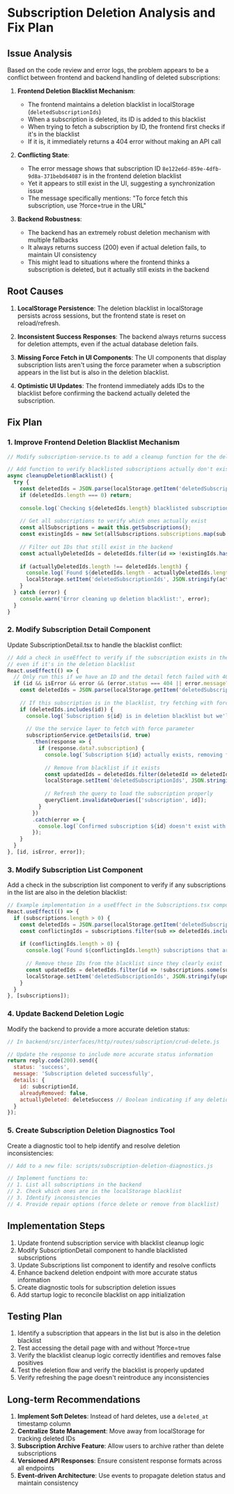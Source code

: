 # Subscription Deletion Analysis and Fix Plan

## Issue Analysis

Based on the code review and error logs, the problem appears to be a conflict between frontend and backend handling of deleted subscriptions:

1. **Frontend Deletion Blacklist Mechanism**:
   - The frontend maintains a deletion blacklist in localStorage (`deletedSubscriptionIds`)
   - When a subscription is deleted, its ID is added to this blacklist
   - When trying to fetch a subscription by ID, the frontend first checks if it's in the blacklist
   - If it is, it immediately returns a 404 error without making an API call

2. **Conflicting State**:
   - The error message shows that subscription ID `8e122e6d-859e-4dfb-9d8a-371bebd64087` is in the frontend deletion blacklist
   - Yet it appears to still exist in the UI, suggesting a synchronization issue
   - The message specifically mentions: "To force fetch this subscription, use ?force=true in the URL"

3. **Backend Robustness**:
   - The backend has an extremely robust deletion mechanism with multiple fallbacks
   - It always returns success (200) even if actual deletion fails, to maintain UI consistency
   - This might lead to situations where the frontend thinks a subscription is deleted, but it actually still exists in the backend

## Root Causes

1. **LocalStorage Persistence**: The deletion blacklist in localStorage persists across sessions, but the frontend state is reset on reload/refresh.

2. **Inconsistent Success Responses**: The backend always returns success for deletion attempts, even if the actual database deletion fails.

3. **Missing Force Fetch in UI Components**: The UI components that display subscription lists aren't using the force parameter when a subscription appears in the list but is also in the deletion blacklist.

4. **Optimistic UI Updates**: The frontend immediately adds IDs to the blacklist before confirming the backend actually deleted the subscription.

## Fix Plan

### 1. Improve Frontend Deletion Blacklist Mechanism

```javascript
// Modify subscription-service.ts to add a cleanup function for the deletion blacklist

// Add function to verify blacklisted subscriptions actually don't exist
async cleanupDeletionBlacklist() {
  try {
    const deletedIds = JSON.parse(localStorage.getItem('deletedSubscriptionIds') || '[]');
    if (deletedIds.length === 0) return;
    
    console.log(`Checking ${deletedIds.length} blacklisted subscriptions...`);
    
    // Get all subscriptions to verify which ones actually exist
    const allSubscriptions = await this.getSubscriptions();
    const existingIds = new Set(allSubscriptions.subscriptions.map(sub => sub.id));
    
    // Filter out IDs that still exist in the backend
    const actuallyDeletedIds = deletedIds.filter(id => !existingIds.has(id));
    
    if (actuallyDeletedIds.length !== deletedIds.length) {
      console.log(`Found ${deletedIds.length - actuallyDeletedIds.length} blacklisted subscriptions that still exist`);
      localStorage.setItem('deletedSubscriptionIds', JSON.stringify(actuallyDeletedIds));
    }
  } catch (error) {
    console.warn('Error cleaning up deletion blacklist:', error);
  }
}
```

### 2. Modify Subscription Detail Component

Update SubscriptionDetail.tsx to handle the blacklist conflict:

```javascript
// Add a check in useEffect to verify if the subscription exists in the backend
// even if it's in the deletion blacklist
React.useEffect(() => {
  // Only run this if we have an ID and the detail fetch failed with 404
  if (id && isError && error && (error.status === 404 || error.message?.includes('not found'))) {
    const deletedIds = JSON.parse(localStorage.getItem('deletedSubscriptionIds') || '[]');
    
    // If this subscription is in the blacklist, try fetching with force=true
    if (deletedIds.includes(id)) {
      console.log(`Subscription ${id} is in deletion blacklist but we'll try fetching with force=true`);
      
      // Use the service layer to fetch with force parameter
      subscriptionService.getDetails(id, true)
        .then(response => {
          if (response.data?.subscription) {
            console.log(`Subscription ${id} actually exists, removing from blacklist`);
            
            // Remove from blacklist if it exists
            const updatedIds = deletedIds.filter(deletedId => deletedId !== id);
            localStorage.setItem('deletedSubscriptionIds', JSON.stringify(updatedIds));
            
            // Refresh the query to load the subscription properly
            queryClient.invalidateQueries(['subscription', id]);
          }
        })
        .catch(error => {
          console.log(`Confirmed subscription ${id} doesn't exist with force=true:`, error);
        });
    }
  }
}, [id, isError, error]);
```

### 3. Modify Subscription List Component

Add a check in the subscription list component to verify if any subscriptions in the list are also in the deletion blacklist:

```javascript
// Example implementation in a useEffect in the Subscriptions.tsx component
React.useEffect(() => {
  if (subscriptions.length > 0) {
    const deletedIds = JSON.parse(localStorage.getItem('deletedSubscriptionIds') || '[]');
    const conflictingIds = subscriptions.filter(sub => deletedIds.includes(sub.id));
    
    if (conflictingIds.length > 0) {
      console.log(`Found ${conflictingIds.length} subscriptions that are in both the list and deletion blacklist`);
      
      // Remove these IDs from the blacklist since they clearly exist
      const updatedIds = deletedIds.filter(id => !subscriptions.some(sub => sub.id === id));
      localStorage.setItem('deletedSubscriptionIds', JSON.stringify(updatedIds));
    }
  }
}, [subscriptions]);
```

### 4. Update Backend Deletion Logic

Modify the backend to provide a more accurate deletion status:

```javascript
// In backend/src/interfaces/http/routes/subscription/crud-delete.js

// Update the response to include more accurate status information
return reply.code(200).send({
  status: 'success',
  message: 'Subscription deleted successfully',
  details: {
    id: subscriptionId,
    alreadyRemoved: false,
    actuallyDeleted: deleteSuccess // Boolean indicating if any deletion method succeeded
  }
});
```

### 5. Create Subscription Deletion Diagnostics Tool

Create a diagnostic tool to help identify and resolve deletion inconsistencies:

```javascript
// Add to a new file: scripts/subscription-deletion-diagnostics.js

// Implement functions to:
// 1. List all subscriptions in the backend
// 2. Check which ones are in the localStorage blacklist
// 3. Identify inconsistencies
// 4. Provide repair options (force delete or remove from blacklist)
```

## Implementation Steps

1. Update frontend subscription service with blacklist cleanup logic
2. Modify SubscriptionDetail component to handle blacklisted subscriptions
3. Update Subscriptions list component to identify and resolve conflicts
4. Enhance backend deletion endpoint with more accurate status information
5. Create diagnostic tools for subscription deletion issues
6. Add startup logic to reconcile blacklist on app initialization

## Testing Plan

1. Identify a subscription that appears in the list but is also in the deletion blacklist
2. Test accessing the detail page with and without ?force=true
3. Verify the blacklist cleanup logic correctly identifies and removes false positives
4. Test the deletion flow and verify the blacklist is properly updated
5. Verify refreshing the page doesn't reintroduce any inconsistencies

## Long-term Recommendations

1. **Implement Soft Deletes**: Instead of hard deletes, use a `deleted_at` timestamp column
2. **Centralize State Management**: Move away from localStorage for tracking deleted IDs
3. **Subscription Archive Feature**: Allow users to archive rather than delete subscriptions
4. **Versioned API Responses**: Ensure consistent response formats across all endpoints
5. **Event-driven Architecture**: Use events to propagate deletion status and maintain consistency